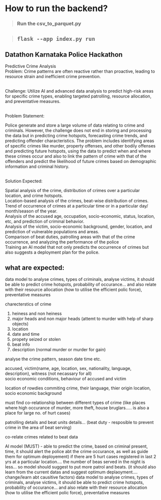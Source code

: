 # How to run the backend?

> ### Run the csv_to_parquet.py

> ## `flask --app index.py run` 

## Datathon Karnataka Police Hackathon

Predictive Crime Analysis <br>
Problem: Crime patterns are often reactive rather than proactive, leading to resource strain and inefficient crime prevention.  <br><br>

Challenge: Utilize AI and advanced data analysis to predict high-risk areas for specific crime types, enabling targeted patrolling, resource allocation, and preventative measures. <br><br>

Problem Statement: <br>

Police generate and store a large volume of data relating to crime and criminals. However, the challenge does not end in storing and processing the data but in predicting crime hotspots, forecasting crime trends, and predicting offender characteristics. The problem includes identifying areas of specific crimes like murder, property offenses, and other bodily offenses and predicting future hotspots, using the data to predict when and where these crimes occur and also to link the pattern of crime with that of the offenders and predict the likelihood of future crimes based on demographic information and criminal history. <br><br>

 

Solution Expected: <br>

Spatial analysis of the crime, distribution of crimes over a particular location, and crime hotspots. <br>
Location-based analysis of the crimes, beat-wise distribution of crimes. <br>
Trend of occurrence of crimes at a particular time or in a particular day/ month/season of the year. <br>
Analysis of the accused age, occupation, socio-economic, status, location, etc, and prediction of criminal behavior. <br>
Analysis of the victim, socio-economic background, gender, location, and prediction of vulnerable populations and areas. <br>
Comparison of beat duties, patrolling areas with that of the crime occurrence, and analyzing the performance of the police <br>
Training an AI model that not only predicts the occurrence of crimes but also suggests a deployment plan for the police. <br>

## what are expected:
data model to analyse crimes, types of criminals, analyse victims, it should be able to predict crime hotspots, probability of occurance... and also relate with their resource allocation (how to utilise the efficient polic force), preventative measures  <br>

charecterstics of crime <br>
1. heiness and non heiness <br>
2. major heads and non major heads (attemt to murder with help of sharp objects) <br>
3. location <br>
4. date and time <br>
5. propety seized or stolen <br>
6. beat info <br>
7. description (normal murder or murder for gain) <br>

analyse the crime pattern, season date time etc. <br>

accused, victim(name, age, location, sex, nationality, language, description), witness (not necassary for all) <br>
socio economic conditions, behaviour of accused and victim <br>

location of rowdies commiting crime, their language, thier origin location, socio economic background <br>

must find co-relationship between different types of crime (like places where high occurance of murder, more theft, house bruglars..... is also a place for large no. of hurt cases) <br>

patrolling details and beat units details... (beat duty - resposible to prevent crime in the area of beat serving) <br>

co-relate crimes related to beat data <br>

AI model (MUST) - able to predict the crime, based on criminal present, time, it should alert the police abt the crime occurance, as well as guide them for optimum deployement) if there are 5 hurt cases registered in last 2 yrs at a particular location.... the number of beas served in the night is less... so model should suggest to put more patrol and beats. (it should also learn from the current datas and suggest optimum deplaoyment.... change/learn abt causitive factors)
data model to analyse crimes, types of criminals, analyse victims, it should be able to predict crime hotspots, probability of occurance... and also relate with their resource allocation (how to utilise the efficient polic force), preventative measures <br>

